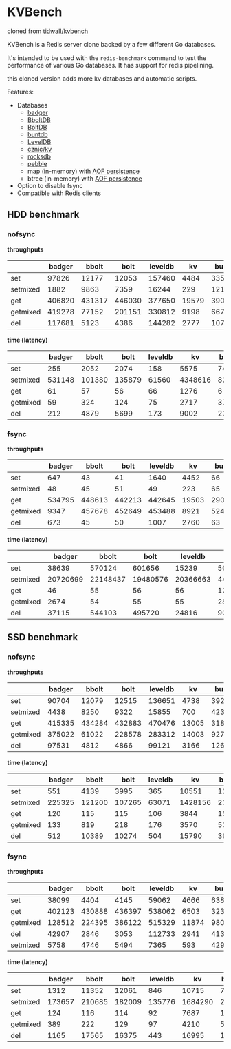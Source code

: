 # KVBench

cloned from [tidwall/kvbench](https://github.com/tidwall/kvbench)

KVBench is a Redis server clone backed by a few different Go databases. 

It's intended to be used with the `redis-benchmark` command to test the performance of various Go databases.
It has support for redis pipelining.

this cloned version adds more kv databases and automatic scripts.

Features:

- Databases
  - [badger](https://github.com/dgraph-io/badger)
  - [BboltDB](https://github.com/etcd-io/bbolt)
  - [BoltDB](https://github.com/boltdb/bolt)
  - [buntdb](https://github.com/tidwall/buntdb)
  - [LevelDB](https://github.com/syndtr/goleveldb)
  - [cznic/kv](https://github.com/cznic/kv)
  - [rocksdb](https://github.com/tecbot/gorocksdb)
  - [pebble](https://github.com/petermattis/pebble)
  - map (in-memory) with [AOF persistence](https://redis.io/topics/persistence)
  - btree (in-memory) with [AOF persistence](https://redis.io/topics/persistence)
- Option to disable fsync
- Compatible with Redis clients


## HDD benchmark

### nofsync

**throughputs**

|          | badger | bbolt  | bolt   | leveldb | kv    | buntdb  | pebble  | rocksdb | btree   | btree/memory | map     | map/memory |
| -------- | ------ | ------ | ------ | ------- | ----- | ------- | ------- | ------- | ------- | ------------ | ------- | ---------- |
| set      | 97826  | 12177  | 12053  | 157460  | 4484  | 33597   | 235619  | 240147  | 178144  | 466905       | 244180  | 851762     |
| setmixed | 1882   | 9863   | 7359   | 16244   | 229   | 1214    | 82808   | 83434   | 15660   | 18139        | 14586   | 15382      |
| get      | 406820 | 431317 | 446030 | 377650  | 19579 | 3906593 | 2183403 | 2096807 | 5386219 | 4712750      | 7254585 | 6564505    |
| getmixed | 419278 | 77152  | 201151 | 330812  | 9198  | 66713   | 1841265 | 1824536 | 1164785 | 1353110      | 2132537 | 2208846    |
| del      | 117681 | 5123   | 4386   | 144282  | 2777  | 107786  | 697507  | 681730  | 541060  | 715948       | 799636  | 1804057    |

**time (latency)**

|          | badger | bbolt  | bolt   | leveldb | kv      | buntdb | pebble | rocksdb | btree | btree/memory | map   | map/memory |
| -------- | ------ | ------ | ------ | ------- | ------- | ------ | ------ | ------- | ----- | ------------ | ----- | ---------- |
| set      | 255    | 2052   | 2074   | 158     | 5575    | 744    | 106    | 104     | 140   | 53           | 102   | 29         |
| setmixed | 531148 | 101380 | 135879 | 61560   | 4348616 | 823683 | 12076  | 11985   | 63853 | 55128        | 68556 | 65008      |
| get      | 61     | 57     | 56     | 66      | 1276    | 6      | 11     | 11      | 4     | 5            | 3     | 3          |
| getmixed | 59     | 324    | 124    | 75      | 2717    | 374    | 13     | 13      | 21    | 18           | 11    | 11         |
| del      | 212    | 4879   | 5699   | 173     | 9002    | 231    | 35     | 36      | 46    | 34           | 31    | 13         |

### fsync

**throughputs**

|          | badger | bbolt  | bolt   | leveldb | kv    | buntdb  | pebble  | rocksdb | btree   | btree/memory | map     | map/memory |
| -------- | ------ | ------ | ------ | ------- | ----- | ------- | ------- | ------- | ------- | ------------ | ------- | ---------- |
| set      | 647    | 43     | 41     | 1640    | 4452  | 66      | 1340    | 1411    | 68      | 533205       | 67      | 906938     |
| setmixed | 48     | 45     | 51     | 49      | 223   | 65      | 64      | 64      | 67      | 18863        | 67      | 16869      |
| get      | 534795 | 448613 | 442213 | 442645  | 19503 | 2906408 | 4024975 | 4139906 | 5477789 | 5101780      | 7054785 | 7195796    |
| getmixed | 9347   | 457678 | 452649 | 453488  | 8921  | 5248    | 3978090 | 4019577 | 3065    | 1452649      | 4831    | 1669711    |
| del      | 673    | 45     | 50     | 1007    | 2760  | 63      | 1421    | 1416    | 67      | 663769       | 67      | 1146117    |


**time (latency)**

|          | badger   | bbolt    | bolt     | leveldb  | kv      | buntdb   | pebble   | rocksdb  | btree    | btree/memory | map      | map/memory |
| -------- | -------- | -------- | -------- | -------- | ------- | -------- | -------- | -------- | -------- | ------------ | -------- | ---------- |
| set      | 38639    | 570124   | 601656   | 15239    | 5615    | 378254   | 18656    | 17707    | 367040   | 46           | 370182   | 27         |
| setmixed | 20720699 | 22148437 | 19480576 | 20366663 | 4483604 | 15187596 | 15552309 | 15576427 | 14889368 | 53011        | 14797227 | 59278      |
| get      | 46       | 55       | 56       | 56       | 1281    | 8        | 6        | 6        | 4        | 4            | 3        | 3          |
| getmixed | 2674     | 54       | 55       | 55       | 2802    | 4763     | 6        | 6        | 8155     | 17           | 5174     | 14         |
| del      | 37115    | 544103   | 495720   | 24816    | 9055    | 391819   | 17585    | 17645    | 369899   | 37           | 368537   | 21         |

## SSD benchmark

### nofsync

**throughputs**

|          | badger | bbolt  | bolt   | leveldb | kv    | buntdb  | pebble  | rocksdb | btree   | btree/memory | map     | map/memory |
| -------- | ------ | ------ | ------ | ------- | ----- | ------- | ------- | ------- | ------- | ------------ | ------- | ---------- |
| set      | 90704  | 12079  | 12515  | 136651  | 4738  | 39266   | 414214  | 418490  | 184419  | 446235       | 194885  | 652554     |
| setmixed | 4438   | 8250   | 9322   | 15855   | 700   | 4239    | 159341  | 162827  | 28274   | 28571        | 37373   | 41030      |
| get      | 415335 | 434284 | 432883 | 470476  | 13005 | 3184811 | 1846936 | 1948166 | 3844164 | 3259562      | 4571272 | 3866944    |
| getmixed | 375022 | 61022  | 228578 | 283312  | 14003 | 92759   | 1348567 | 1383842 | 653630  | 772654       | 1409143 | 1590783    |
| del      | 97531  | 4812   | 4866   | 99121   | 3166  | 126472  | 570835  | 582196  | 406421  | 717582       | 766169  | 1639898    |

**time (latency)**

|          | badger | bbolt  | bolt   | leveldb | kv      | buntdb | pebble | rocksdb | btree | btree/memory | map   | map/memory |
| -------- | ------ | ------ | ------ | ------- | ------- | ------ | ------ | ------- | ----- | ------------ | ----- | ---------- |
| set      | 551    | 4139   | 3995   | 365     | 10551   | 1273   | 120    | 119     | 271   | 112          | 256   | 76         |
| setmixed | 225325 | 121200 | 107265 | 63071   | 1428156 | 235884 | 6275   | 6141    | 35367 | 34999        | 26757 | 24372      |
| get      | 120    | 115    | 115    | 106     | 3844    | 15     | 27     | 25      | 13    | 15           | 10    | 12         |
| getmixed | 133    | 819    | 218    | 176     | 3570    | 539    | 37     | 36      | 76    | 64           | 35    | 31         |
| del      | 512    | 10389  | 10274  | 504     | 15790   | 395    | 87     | 85      | 123   | 69           | 65    | 30         |

### fsync

**throughputs**

|          | badger | bbolt  | bolt   | leveldb | kv    | buntdb  | pebble  | rocksdb | btree   | btree/memory | map     | map/memory |
| -------- | ------ | ------ | ------ | ------- | ----- | ------- | ------- | ------- | ------- | ------------ | ------- | ---------- |
| set      | 38099  | 4404   | 4145   | 59062   | 4666  | 6380    | 58455   | 58989   | 7675    | 457271       | 7556    | 762687     |
| get      | 402123 | 430888 | 436397 | 538062  | 6503  | 3238379 | 2011075 | 1949567 | 4438225 | 3401642      | 4852308 | 3981281    |
| getmixed | 128512 | 224395 | 386122 | 515329  | 11874 | 98078   | 1744643 | 1505685 | 133832  | 827284       | 142795  | 1709595    |
| del      | 42907  | 2846   | 3053   | 112733  | 2941  | 41396   | 63645   | 63378   | 57735   | 733436       | 20489   | 1759382    |
| setmixed | 5758   | 4746   | 5494   | 7365    | 593   | 4293    | 5329    | 5570    | 6659    | 30149        | 6896    | 42065      |


**time (latency)**

|          | badger | bbolt  | bolt   | leveldb | kv      | buntdb | pebble | rocksdb | btree  | btree/memory | map    | map/memory |
| -------- | ------ | ------ | ------ | ------- | ------- | ------ | ------ | ------- | ------ | ------------ | ------ | ---------- |
| set      | 1312   | 11352  | 12061  | 846     | 10715   | 7836   | 855    | 847     | 6514   | 109          | 6616   | 65         |
| setmixed | 173657 | 210685 | 182009 | 135776  | 1684290 | 232926 | 187630 | 179506  | 150154 | 33167        | 144992 | 23772      |
| get      | 124    | 116    | 114    | 92      | 7687    | 15     | 24     | 25      | 11     | 14           | 10     | 12         |
| getmixed | 389    | 222    | 129    | 97      | 4210    | 509    | 28     | 33      | 373    | 60           | 350    | 29         |
| del      | 1165   | 17565  | 16375  | 443     | 16995   | 1207   | 785    | 788     | 866    | 68           | 2440   | 28         |
